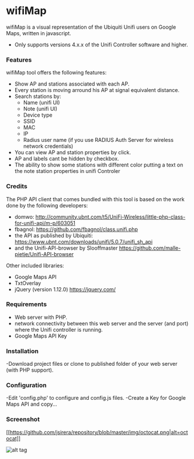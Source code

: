 # wifiMap
wifiMap is a visual representation of the Ubiquiti Unifi users on Google Maps, written in javascript.

- Only supports versions 4.x.x of the Unifi Controller software and higher.

### Features
wifiMap tool offers the following features:
- Show AP and stations associated with each AP.
- Every station is moving arround his AP at signal equivalent distance.
- Search stations by:
	<ul><li>Name (unifi UI)</li>
	<li>Note (unifi UI)</li>
	<li>Device type</li>
	<li>SSID</li>
	<li>MAC</li>
	<li>IP</li>
	<li>Radius user name (if you use RADIUS Auth Server for wireless network credentials)</li></ul>
 - You can view AP and station properties by click.
 - AP and labels cant be hidden by checkbox.
 - The ability to show some stations with different color putting a text on the note station properties in unifi Controler


### Credits
The PHP API client that comes bundled with this tool is based on the work done by the following developers:
- domwo: http://community.ubnt.com/t5/UniFi-Wireless/little-php-class-for-unifi-api/m-p/603051
- fbagnol: https://github.com/fbagnol/class.unifi.php
- the API as published by Ubiquiti: https://www.ubnt.com/downloads/unifi/5.0.7/unifi_sh_api
- and the Unifi-API-browser by Slooffmaster
	https://github.com/malle-pietje/Unifi-API-browser 

Other included libraries:
- Google Maps API
- TxtOverlay
- jQuery (version 1.12.0) https://jquery.com/


### Requirements
- Web server with PHP.
- network connectivity between this web server and the server (and port) where the Unifi controller is running.
- Google Maps API Key

### Installation
-Download project files or clone to published folder of your web server (with PHP support).

### Configuration
-Edit 'config.php' to configure and config.js files.
-Create a Key for Google Maps API and copy...

### Screenshot
[[https://github.com/jsirera/repository/blob/master/img/octocat.png|alt=octocat]]

![alt tag](https://github.com/jsirera/repository/wifiMap/master/images/exemple.jpg "Sample screenshot")
